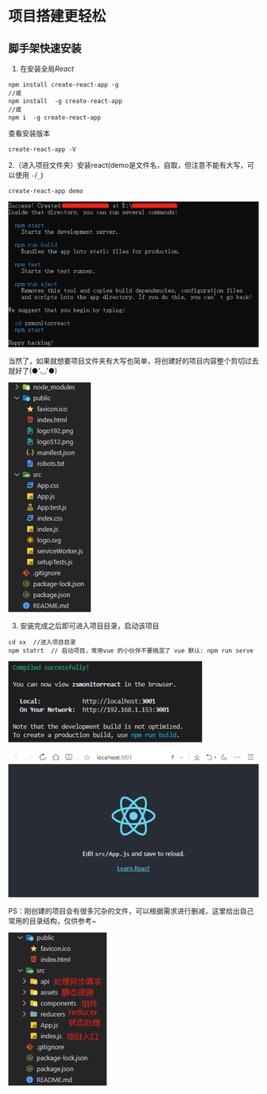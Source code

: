 # 项目搭建更轻松

## 脚手架快速安装

1. 在安装全局*React* 

```
npm install create-react-app -g
//或
npm install  -g create-react-app
//或
npm i  -g create-react-app
```

查看安装版本

```
create-react-app -V
```
2.（进入项目文件夹）安装react(demo是文件名，自取，但注意不能有大写，可以使用 `-`/`_`)

```
create-react-app demo
```

![](.../../../Img/React/react-cli项目创建完成.png)

当然了，如果就想要项目文件夹有大写也简单，将创建好的项目内容整个剪切过去就好了(●'◡'●)

![](.../../../Img/React/react-cli初始目录.png)

3. 安装完成之后即可进入项目目录，启动该项目

```
cd xx  //进入项目目录
npm statrt  // 启动项目，常用vue 的小伙伴不要搞混了 vue 默认: npm run serve
```
![](.../../../Img/React/react启动控制台显示.png)

![](.../../../Img/React/react初始页面.png)

PS：刚创建的项目会有很多冗杂的文件，可以根据需求进行删减，这里给出自己常用的目录结构，仅供参考~

![](.../../../Img/React/自定义项目构建目录.png)




